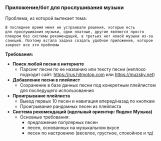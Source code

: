 <h3><b>Приложение/бот для прослушивания музыки</b></h3> 

Проблема, из которой вытекает тема:

    В последнее время меня не устраивали решения, которые есть 
    для прослушивания музыки, одни платные, другие являются просто 
    плеером без системы рекомендаций, в третьих нет новой музыки из-за 
    санкций. Поэтому встала задача создать удобное приложение, которое 
    закроет все эти проблемы

<b>Требования:</b>

- <b>Поиск любой песни в интернете</b> 
  - Парсинг песни по ее названию или тексту песни
    (неплохо подходит сайт: https://rus.hitmotop.com или https://muzsky.net)
- <b>Добавление песни в плейлист</b>
  - Сохранение в базе данных песни под конкретным плейлистом для последущего использованния
- <b>Проигрывание плейлиста</b>
  - Вывод первых 10 песен и навигация вперед/назад по кнопкам
  - Проигрывание рандомных песен из плейлиста
- <b>Система рекомендаций (идельный ориентир: Яндекс Музыка)</b>
  - Основные требования:
    - предложение популярных песен
    - песен, основанных на музыкальном вкусе 
    - песен по настроению (веселое, грустное, спокойное и тд)